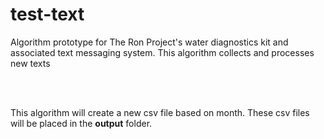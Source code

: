 # test-text
Algorithm prototype for The Ron Project's water diagnostics kit and associated text messaging system. This algorithm collects and processes new texts

<br></br>

This algorithm will create a new csv file based on month. These csv files will be placed in the **output** folder.
